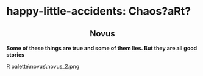 # happy-little-accidents: Chaos?aRt?

<h2 align = "center">
    Novus
</h2> 


**Some of these things are true and some of them lies. But they are all good stories**


R palette\novus\novus_2.png
